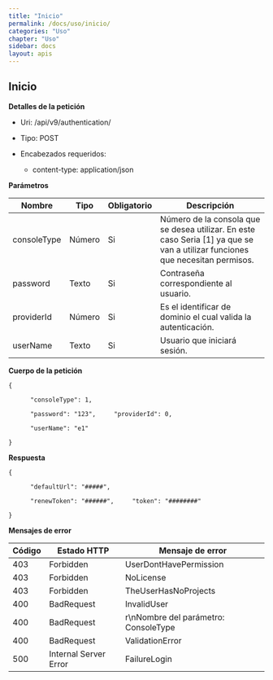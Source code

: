 ```yaml
---
title: "Inicio"
permalink: /docs/uso/inicio/
categories: "Uso" 
chapter: "Uso" 
sidebar: docs
layout: apis
---
```


##  Inicio

**Detalles de la petición**

- Uri: /api/v9/authentication/

- Tipo: POST

- Encabezados requeridos:
  - content-type: application/json

**Parámetros**



|   **Nombre**         |   **Tipo**          |   **Obligatorio**      |   **Descripción**                                                   |
|----------------------|---------------------|------------------------|---------------------------------------------------------------------|
|   consoleType        |   Número            |Si                      |   Número de la consola que se desea utilizar. En este caso Seria [1] ya que se van a utilizar funciones que necesitan permisos. |
|   password           |   Texto             |Si                      |   Contraseña correspondiente al usuario.                            |
|   providerId         |   Número            |Si                      |   Es el identificar de dominio el cual valida la autenticación.     |
|   userName           |   Texto             |Si                      |   Usuario que iniciará sesión.                                      |


**Cuerpo de la petición**

~~~
{

      "consoleType": 1,

      "password": "123",     "providerId": 0,

      "userName": "e1" 

}
~~~

**Respuesta**

~~~
{

      "defaultUrl": "#####",

      "renewToken": "######",     "token": "########"

}
~~~


**Mensajes de error**

|   **Código**    |   **Estado HTTP**               |   **Mensaje de error**                  |
|-----------------|---------------------------------|-----------------------------------------|
|   403           |   Forbidden                     |   UserDontHavePermission                |
|   403           |   Forbidden                     |   NoLicense                             |
|   403           |   Forbidden                     |   TheUserHasNoProjects                  |
|   400           |   BadRequest                    |   InvalidUser                           |
|   400           |   BadRequest                    |   r\nNombre del parámetro: ConsoleType  |
|   400           |   BadRequest                    |   ValidationError                       |
|   500           |   Internal Server Error         |   FailureLogin                          |
